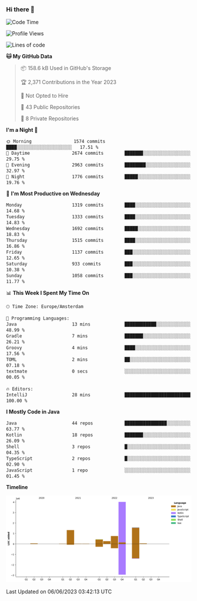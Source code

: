 ### Hi there 👋


<!--START_SECTION:waka-->
![Code Time](http://img.shields.io/badge/Code%20Time-3%2C235%20hrs%2034%20mins-blue)

![Profile Views](http://img.shields.io/badge/Profile%20Views-4-blue)

![Lines of code](https://img.shields.io/badge/From%20Hello%20World%20I%27ve%20Written-8.4%20million%20lines%20of%20code-blue)

**🐱 My GitHub Data** 

> 📦 158.6 kB Used in GitHub's Storage 
 > 
> 🏆 2,371 Contributions in the Year 2023
 > 
> 🚫 Not Opted to Hire
 > 
> 📜 43 Public Repositories 
 > 
> 🔑 8 Private Repositories 
 > 
**I'm a Night 🦉** 

```text
🌞 Morning                1574 commits        ████░░░░░░░░░░░░░░░░░░░░░   17.51 % 
🌆 Daytime                2674 commits        ███████░░░░░░░░░░░░░░░░░░   29.75 % 
🌃 Evening                2963 commits        ████████░░░░░░░░░░░░░░░░░   32.97 % 
🌙 Night                  1776 commits        █████░░░░░░░░░░░░░░░░░░░░   19.76 % 
```
📅 **I'm Most Productive on Wednesday** 

```text
Monday                   1319 commits        ████░░░░░░░░░░░░░░░░░░░░░   14.68 % 
Tuesday                  1333 commits        ████░░░░░░░░░░░░░░░░░░░░░   14.83 % 
Wednesday                1692 commits        █████░░░░░░░░░░░░░░░░░░░░   18.83 % 
Thursday                 1515 commits        ████░░░░░░░░░░░░░░░░░░░░░   16.86 % 
Friday                   1137 commits        ███░░░░░░░░░░░░░░░░░░░░░░   12.65 % 
Saturday                 933 commits         ███░░░░░░░░░░░░░░░░░░░░░░   10.38 % 
Sunday                   1058 commits        ███░░░░░░░░░░░░░░░░░░░░░░   11.77 % 
```


📊 **This Week I Spent My Time On** 

```text
🕑︎ Time Zone: Europe/Amsterdam

💬 Programming Languages: 
Java                     13 mins             ████████████░░░░░░░░░░░░░   48.99 % 
Gradle                   7 mins              ███████░░░░░░░░░░░░░░░░░░   26.21 % 
Groovy                   4 mins              ████░░░░░░░░░░░░░░░░░░░░░   17.56 % 
TOML                     2 mins              ██░░░░░░░░░░░░░░░░░░░░░░░   07.18 % 
textmate                 0 secs              ░░░░░░░░░░░░░░░░░░░░░░░░░   00.05 % 

🔥 Editors: 
IntelliJ                 28 mins             █████████████████████████   100.00 % 
```

**I Mostly Code in Java** 

```text
Java                     44 repos            ████████████████░░░░░░░░░   63.77 % 
Kotlin                   18 repos            ███████░░░░░░░░░░░░░░░░░░   26.09 % 
Shell                    3 repos             █░░░░░░░░░░░░░░░░░░░░░░░░   04.35 % 
TypeScript               2 repos             █░░░░░░░░░░░░░░░░░░░░░░░░   02.90 % 
JavaScript               1 repo              ░░░░░░░░░░░░░░░░░░░░░░░░░   01.45 % 
```



**Timeline**

![Lines of Code chart](https://raw.githubusercontent.com/powercasgamer/powercasgamer/master/assets/bar_graph.png)


 Last Updated on 06/06/2023 03:42:13 UTC
<!--END_SECTION:waka-->
